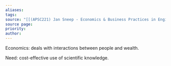 ```yaml
---
aliases: 
tags: 
source: "[[(APSC221) Jan Sneep - Economics & Business Practices in Engineering.pdf#page=24&selection=281,1,282,32|(APSC221) Jan Sneep - Economics & Business Practices in Engineering, page 24]]"
source page: 
priority: 
author:
---
```

Economics: deals with interactions between people and wealth.

Need: cost-effective use of scientific knowledge.